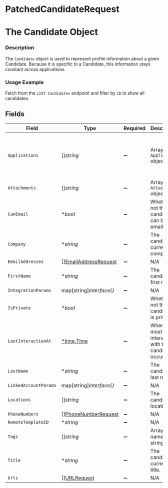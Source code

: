 # PatchedCandidateRequest

# The Candidate Object
### Description
The `Candidate` object is used to represent profile information about a given Candidate. Because it is specific to a Candidate, this information stays constant across applications.
### Usage Example
Fetch from the `LIST Candidates` endpoint and filter by `ID` to show all candidates.


## Fields

| Field                                                                                                          | Type                                                                                                           | Required                                                                                                       | Description                                                                                                    | Example                                                                                                        |
| -------------------------------------------------------------------------------------------------------------- | -------------------------------------------------------------------------------------------------------------- | -------------------------------------------------------------------------------------------------------------- | -------------------------------------------------------------------------------------------------------------- | -------------------------------------------------------------------------------------------------------------- |
| `Applications`                                                                                                 | []*string*                                                                                                     | :heavy_minus_sign:                                                                                             | Array of `Application` object IDs.                                                                             | 29eb9867-ce2a-403f-b8ce-f2844b89f078,b4d08e5c-de00-4d64-a29f-66addac9af99,4ff877d2-fb3e-4a5b-a7a5-168ddf2ffa56 |
| `Attachments`                                                                                                  | []*string*                                                                                                     | :heavy_minus_sign:                                                                                             | Array of `Attachment` object IDs.                                                                              | bea08964-32b4-4a20-8bb4-2612ba09de1d                                                                           |
| `CanEmail`                                                                                                     | **bool*                                                                                                        | :heavy_minus_sign:                                                                                             | Whether or not the candidate can be emailed.                                                                   | true                                                                                                           |
| `Company`                                                                                                      | **string*                                                                                                      | :heavy_minus_sign:                                                                                             | The candidate's current company.                                                                               | Columbia Dining App.                                                                                           |
| `EmailAddresses`                                                                                               | [][EmailAddressRequest](../../models/shared/emailaddressrequest.md)                                            | :heavy_minus_sign:                                                                                             | N/A                                                                                                            | [object Object]                                                                                                |
| `FirstName`                                                                                                    | **string*                                                                                                      | :heavy_minus_sign:                                                                                             | The candidate's first name.                                                                                    | Gil                                                                                                            |
| `IntegrationParams`                                                                                            | map[string]*interface{}*                                                                                       | :heavy_minus_sign:                                                                                             | N/A                                                                                                            | [object Object]                                                                                                |
| `IsPrivate`                                                                                                    | **bool*                                                                                                        | :heavy_minus_sign:                                                                                             | Whether or not the candidate is private.                                                                       | true                                                                                                           |
| `LastInteractionAt`                                                                                            | [*time.Time](https://pkg.go.dev/time#Time)                                                                     | :heavy_minus_sign:                                                                                             | When the most recent interaction with the candidate occurred.                                                  | 2021-10-17T00:00:00Z                                                                                           |
| `LastName`                                                                                                     | **string*                                                                                                      | :heavy_minus_sign:                                                                                             | The candidate's last name.                                                                                     | Feig                                                                                                           |
| `LinkedAccountParams`                                                                                          | map[string]*interface{}*                                                                                       | :heavy_minus_sign:                                                                                             | N/A                                                                                                            | [object Object]                                                                                                |
| `Locations`                                                                                                    | []*string*                                                                                                     | :heavy_minus_sign:                                                                                             | The candidate's locations.                                                                                     | San Francisco,New York,Miami                                                                                   |
| `PhoneNumbers`                                                                                                 | [][PhoneNumberRequest](../../models/shared/phonenumberrequest.md)                                              | :heavy_minus_sign:                                                                                             | N/A                                                                                                            | [object Object]                                                                                                |
| `RemoteTemplateID`                                                                                             | **string*                                                                                                      | :heavy_minus_sign:                                                                                             | N/A                                                                                                            | 92830948203                                                                                                    |
| `Tags`                                                                                                         | []*string*                                                                                                     | :heavy_minus_sign:                                                                                             | Array of `Tag` names as strings.                                                                               | High-Priority                                                                                                  |
| `Title`                                                                                                        | **string*                                                                                                      | :heavy_minus_sign:                                                                                             | The candidate's current title.                                                                                 | Software Engineer                                                                                              |
| `Urls`                                                                                                         | [][URLRequest](../../models/shared/urlrequest.md)                                                              | :heavy_minus_sign:                                                                                             | N/A                                                                                                            | [object Object]                                                                                                |